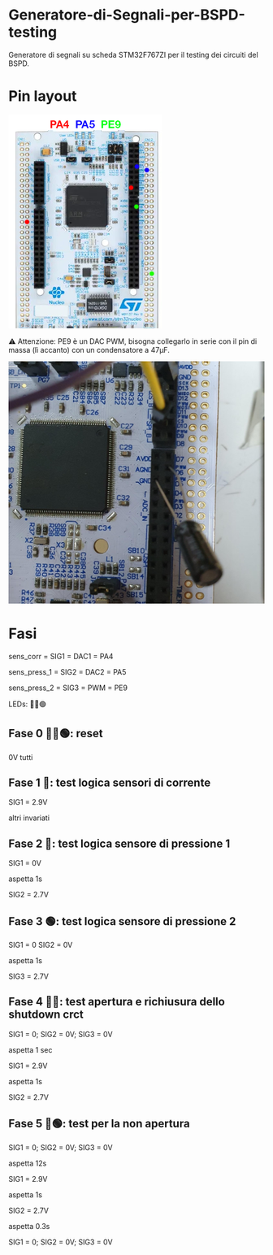 # Generatore-di-Segnali-per-BSPD-testing
Generatore di segnali su scheda STM32F767ZI per il testing dei circuiti del BSPD.

# Pin layout

![gensig_pins](README/gensig_pins_2.png)

⚠ Attenzione: PE9 è un DAC PWM, bisogna collegarlo in serie con il pin di massa (lì accanto) con un condensatore a 47μF.

![gensig_condensatore](README/gensig_condensatore_massa.jpeg)

# Fasi

sens_corr = SIG1 = DAC1 = PA4

sens_press_1 = SIG2 = DAC2 = PA5

sens_press_2 = SIG3 = PWM = PE9

LEDs: 🔴🔵🟢


## Fase 0 🔴🔵🟢: reset
0V tutti

## Fase 1 🔴: test logica sensori di corrente
SIG1 = 2.9V

altri invariati

## Fase 2 🔵: test logica sensore di pressione 1
SIG1 = 0V

aspetta 1s

SIG2 = 2.7V

## Fase 3 🟢: test logica sensore di pressione 2
SIG1 = 0  SIG2 = 0V

aspetta 1s

SIG3 = 2.7V

## Fase 4 🔴🔵: test apertura e richiusura dello shutdown crct
SIG1 = 0;  SIG2 = 0V;  SIG3 = 0V

aspetta 1 sec

SIG1 = 2.9V

aspetta 1s

SIG2 = 2.7V

## Fase 5 🔵🟢: test per la non apertura
SIG1 = 0;  SIG2 = 0V;  SIG3 = 0V

aspetta 12s

SIG1 = 2.9V

aspetta 1s

SIG2 = 2.7V

aspetta 0.3s

SIG1 = 0;  SIG2 = 0V;  SIG3 = 0V
